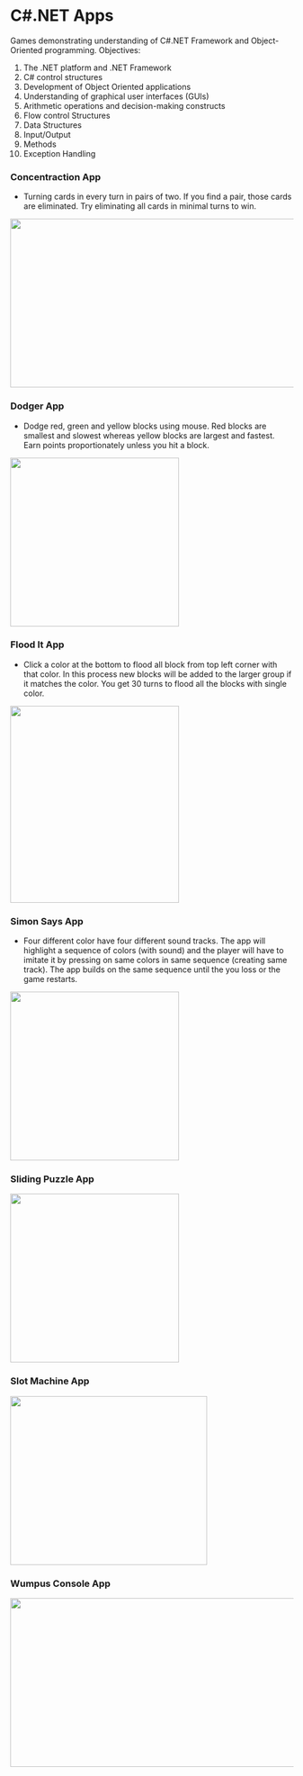 # C#.NET Apps
Games demonstrating understanding of C#.NET Framework and Object-Oriented programming.
Objectives:
1. The .NET platform and .NET Framework
2. C# control structures
3. Development of Object Oriented applications
4. Understanding of graphical user interfaces (GUIs) 
5. Arithmetic operations and decision-making constructs
6. Flow control Structures
7. Data Structures
8. Input/Output
9. Methods
10. Exception Handling

### Concentraction App
* Turning cards in every turn in pairs of two. If you find a pair, those cards are eliminated. Try eliminating all cards in minimal turns to win.
<img src="https://github.com/chandnii7/.NETApps/blob/main/Concentration/Concentration/Resources/Concentration.jpg" height="300" width="600">

### Dodger App
* Dodge red, green and yellow blocks using mouse. Red blocks are smallest and slowest whereas yellow blocks are largest and fastest. Earn points proportionately unless you hit a block.
<img src="https://github.com/chandnii7/.NETApps/blob/main/Dodger/Dodger/Resources/Dodger.jpg" height="300" width="300">

### Flood It App
* Click a color at the bottom to flood all block from top left corner with that color. In this process new blocks will be added to the larger group if it matches the color. You get 30 turns to flood all the blocks with single color.
<img src="https://github.com/chandnii7/.NETApps/blob/main/FloodIt/FloodIt/Resources/FloodIt.jpg" height="350" width="300">

### Simon Says App
* Four different color have four different sound tracks. The app will highlight a sequence of colors (with sound) and the player will have to imitate it by pressing on same colors in same sequence (creating same track). The app builds on the same sequence until the you loss or the game restarts.
<img src="https://github.com/chandnii7/.NETApps/blob/main/Simon/Simon/Resources/Simon.jpg" height="300" width="300">

### Sliding Puzzle App
<img src="https://github.com/chandnii7/.NETApps/blob/main/SlidingPuzzle/SlidingPuzzle/Resources/SlidingPuzzle.jpg" height="300" width="300">

### Slot Machine App
<img src="https://github.com/chandnii7/.NETApps/blob/main/SlotMachine/SlotMachine/Resources/SlotMachine.jpg" height="300" width="350">

### Wumpus Console App
<img src="https://github.com/chandnii7/.NETApps/blob/main/Wumpus/WumpusConsole.jpg" height="300" width="600">
